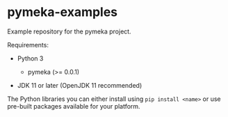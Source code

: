 # pymeka-examples
Example repository for the pymeka project.

Requirements:

* Python 3
  
  * pymeka (>= 0.0.1)

* JDK 11 or later (OpenJDK 11 recommended)

The Python libraries you can either install using `pip install <name>` or use
pre-built packages available for your platform.

